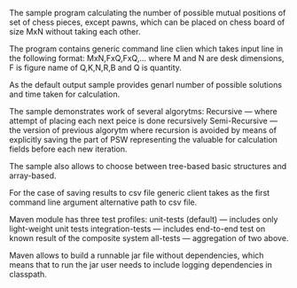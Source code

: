 The sample program calculating the number of possible mutual positions of set of chess pieces, except pawns, which can be placed on chess board of size MxN without taking each other.

The program contains generic command line clien which takes input line in the following format:
MxN,FxQ,FxQ,...
where M and N are desk dimensions, F is figure name of Q,K,N,R,B and Q is quantity.

As the default output sample provides genarl number of possible solutions and time taken for calculation.

The sample demonstrates work of several algorytms:
Recursive — where attempt of placing each next peice is done recursively
Semi-Recursive — the version of previous algorytm where recursion is avoided by means of explicitly saving the part of PSW representing the valuable for calculation fields before each new iteration.

The sample also allows to choose between tree-based basic structures and array-based.

For the case of saving results to csv file generic client takes as the first command line argument alternative path to csv file.

Maven module has three test profiles:
unit-tests (default) — includes only light-weight unit tests
integration-tests — includes end-to-end test on known result of the composite system
all-tests — aggregation of two above.

Maven allows to build a runnable jar file without dependencies, which means that to run the jar user needs to include logging dependencies in classpath.

